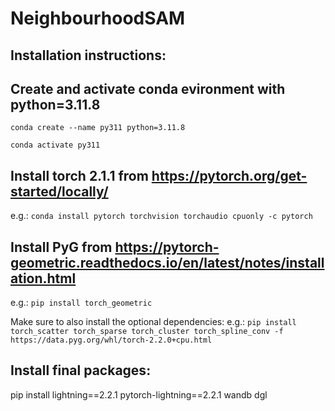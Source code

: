 # NeighbourhoodSAM

## Installation instructions:

## Create and activate conda evironment with python=3.11.8  

`conda create --name py311 python=3.11.8`

`conda activate py311`

## Install torch 2.1.1 from https://pytorch.org/get-started/locally/

e.g.: `conda install pytorch torchvision torchaudio cpuonly -c pytorch`

## Install PyG from https://pytorch-geometric.readthedocs.io/en/latest/notes/installation.html
e.g.: `pip install torch_geometric`

Make sure to also install the optional dependencies:
e.g.: `pip install torch_scatter torch_sparse torch_cluster torch_spline_conv -f https://data.pyg.org/whl/torch-2.2.0+cpu.html`

## Install final packages:
pip install lightning==2.2.1 pytorch-lightning==2.2.1 wandb dgl
